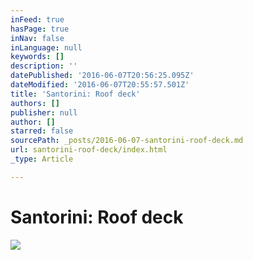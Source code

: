 ```yaml
---
inFeed: true
hasPage: true
inNav: false
inLanguage: null
keywords: []
description: ''
datePublished: '2016-06-07T20:56:25.095Z'
dateModified: '2016-06-07T20:55:57.501Z'
title: 'Santorini: Roof deck'
authors: []
publisher: null
author: []
starred: false
sourcePath: _posts/2016-06-07-santorini-roof-deck.md
url: santorini-roof-deck/index.html
_type: Article

---
```

# Santorini: Roof deck
![](https://the-grid-user-content.s3-us-west-2.amazonaws.com/9a022804-30da-4f6e-8d0b-2ae0d489aa1e.jpg)